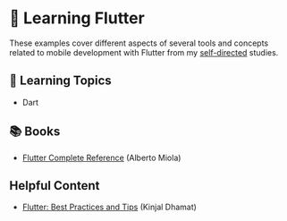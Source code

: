 # 📱 Learning Flutter

These examples cover different aspects of several tools and concepts related to mobile development with Flutter from my [self-directed](https://github.com/DanielBrito/self-learning) studies.

## :bookmark_tabs: Learning Topics

- Dart

## :books: Books

- [Flutter Complete Reference](./ebook_flutter_complete_reference.pdf) (Alberto Miola)

## Helpful Content

- [Flutter: Best Practices and Tips](https://medium.com/flutter-community/flutter-best-practices-and-tips-7c2782c9ebb5) (Kinjal Dhamat)
